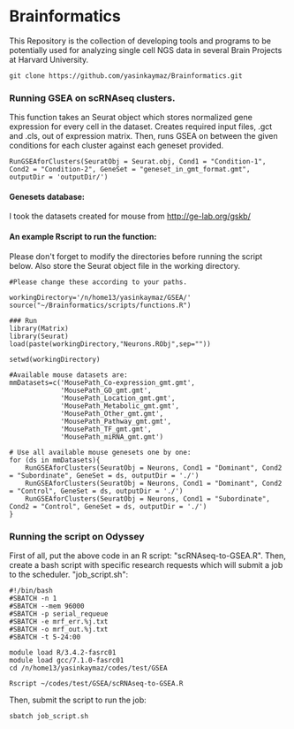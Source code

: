 # Brainformatics
This Repository is the collection of developing tools and programs to be potentially used for analyzing single cell NGS data in several Brain Projects at Harvard University.

```
git clone https://github.com/yasinkaymaz/Brainformatics.git
```

### Running GSEA on scRNAseq clusters.
This function takes an Seurat object which stores normalized gene expression for every cell in the dataset. Creates required input files, .gct and .cls, out of expression matrix. Then, runs GSEA on between the given conditions for each cluster against each geneset provided.

```
RunGSEAforClusters(SeuratObj = Seurat.obj, Cond1 = "Condition-1", Cond2 = "Condition-2", GeneSet = "geneset_in_gmt_format.gmt", outputDir = 'outputDir/')
```

#### Genesets database:
I took the datasets created for mouse from http://ge-lab.org/gskb/

#### An example Rscript to run the function:
Please don't forget to modify the directories before running the script below. Also store the Seurat object file in the working directory.

```{r}
#Please change these according to your paths.

workingDirectory='/n/home13/yasinkaymaz/GSEA/'
source("~/Brainformatics/scripts/functions.R")

### Run
library(Matrix)
library(Seurat)
load(paste(workingDirectory,"Neurons.RObj",sep=""))

setwd(workingDirectory)

#Available mouse datasets are:
mmDatasets=c('MousePath_Co-expression_gmt.gmt',
             'MousePath_GO_gmt.gmt',
             'MousePath_Location_gmt.gmt',
             'MousePath_Metabolic_gmt.gmt',
             'MousePath_Other_gmt.gmt',
             'MousePath_Pathway_gmt.gmt',
             'MousePath_TF_gmt.gmt',
             'MousePath_miRNA_gmt.gmt')

# Use all available mouse genesets one by one:
for (ds in mmDatasets){
    RunGSEAforClusters(SeuratObj = Neurons, Cond1 = "Dominant", Cond2 = "Subordinate", GeneSet = ds, outputDir = './')
    RunGSEAforClusters(SeuratObj = Neurons, Cond1 = "Dominant", Cond2 = "Control", GeneSet = ds, outputDir = './')
    RunGSEAforClusters(SeuratObj = Neurons, Cond1 = "Subordinate", Cond2 = "Control", GeneSet = ds, outputDir = './')
}

```

### Running the script on Odyssey

First of all, put the above code in an R script: "scRNAseq-to-GSEA.R". Then, create a bash script with specific research requests which will submit a job to the scheduler. "job_script.sh":

```{bash}
#!/bin/bash
#SBATCH -n 1
#SBATCH --mem 96000
#SBATCH -p serial_requeue
#SBATCH -e mrf_err.%j.txt
#SBATCH -o mrf_out.%j.txt
#SBATCH -t 5-24:00

module load R/3.4.2-fasrc01
module load gcc/7.1.0-fasrc01
cd /n/home13/yasinkaymaz/codes/test/GSEA

Rscript ~/codes/test/GSEA/scRNAseq-to-GSEA.R
```
Then, submit the script to run the job:

```{bash}
sbatch job_script.sh
```
